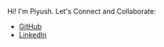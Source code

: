 Hi! I'm Piyush.
Let's Connect and Collaborate:            
- [GitHub](https://github.com/pjeena)
- [LinkedIn](https://www.linkedin.com/in/piyush-jeena/)